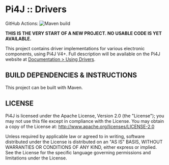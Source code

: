 
 Pi4J :: Drivers
==========================================================================

GitHub Actions: 
![Maven build](https://github.com/pi4j/pi4j-drivers/workflows/Build/badge.svg)

**THIS IS THE VERY START OF A NEW PROJECT. NO USABLE CODE IS YET AVAILABLE.**

This project contains driver implementations for various electronic components, using Pi4J V4+. Full description will be available on the Pi4J website at [Documentation > Using Drivers](https://pi4j.com/documentation/using-drivers).

## BUILD DEPENDENCIES & INSTRUCTIONS

This project can be built with Maven.

## LICENSE

 Pi4J is licensed under the Apache License, Version 2.0 (the "License"); you may not use this file except in compliance with the License. You may obtain a copy of the License at: http://www.apache.org/licenses/LICENSE-2.0

 Unless required by applicable law or agreed to in writing, software distributed under the License is distributed on an "AS IS" BASIS, WITHOUT WARRANTIES OR CONDITIONS OF ANY KIND, either express or implied. See the License for the specific language governing permissions and limitations under the License.
